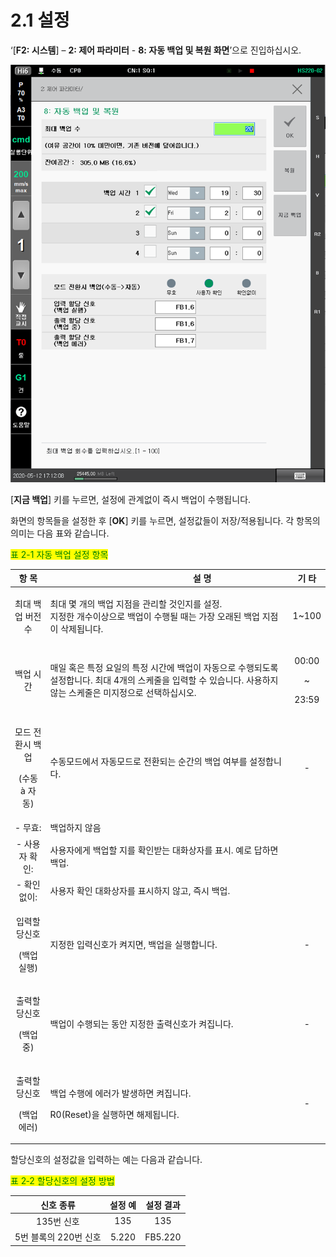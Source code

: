 ﻿# 2.1 설정

‘\[**F2: 시스템**] – **2: 제어 파라미터** - **8: 자동 백업 및 복원 화면**’으로 진입하십시오.

![그림 2.1 자동 백업 및 복원 화면](<../_assets/image_2.png>)

\[**지금 백업**] 키를 누르면, 설정에 관계없이 즉시 백업이 수행됩니다.

화면의 항목들을 설정한 후 \[**OK**] 키를 누르면, 설정값들이 저장/적용됩니다. 각 항목의 의미는 다음 표와 같습니다.

<mark style="color:green;">표 2-1 자동 백업 설정 항목</mark>

|             **항  목**             | 　　　　　　　　**설     명**                                                                          |              **기 타**             |
| :------------------------------: | -------------------------------------------------------------------------------------------- | :------------------------------: |
|             최대 백업 버전수            | <p>최대 몇 개의 백업 지점을 관리할 것인지를 설정.<br>지정한 개수이상으로 백업이 수행될 때는 가장 오래된 백업 지점이 삭제됩니다.</p>             |              1\~100              |
|               백업 시간              | 매일 혹은 특정 요일의 특정 시간에 백업이 자동으로 수행되도록 설정합니다. 최대 4개의 스케줄을 입력할 수 있습니다. 사용하지 않는 스케줄은 미지정으로 선택하십시오. | <p>00:00</p><p>~</p><p>23:59</p> |
| <p>모드 전환시 백업</p><p>(수동 à 자동)</p> | 수동모드에서 자동모드로 전환되는 순간의 백업 여부를 설정합니다.                                                          |                 -                |
|               - 무효:              | 백업하지 않음                                                                                      |                                  |
|             - 사용자 확인:            | 사용자에게 백업할 지를 확인받는 대화상자를 표시. 예로 답하면 백업.                                                       |                                  |
|              - 확인없이:             | 사용자 확인 대화상자를 표시하지 않고, 즉시 백업.                                                                 |                                  |
|    <p>입력할당신호</p><p>(백업실행)</p>    | 지정한 입력신호가 켜지면, 백업을 실행합니다.                                                                    |                 -                |
|     <p>출력할당신호</p><p>(백업중)</p>    | 백업이 수행되는 동안 지정한 출력신호가 켜집니다.                                                                  |                 -                |
|    <p>출력할당신호</p><p>(백업에러)</p>    | <p>백업 수행에 에러가 발생하면 켜집니다.</p><p>R0(Reset)을 실행하면 해제됩니다.</p>                                    |                 -                |

할당신호의 설정값을 입력하는 예는 다음과 같습니다.

<mark style="color:green;">표 2‑2 할당신호의 설정 방법</mark>

|    **신호 종류**   | **설정** 예 | **설정 결과** |
| :------------: | :------: | :-------: |
|     135번 신호    |    135   |    135    |
| 5번 블록의 220번 신호 |   5.220  |  FB5.220  |
